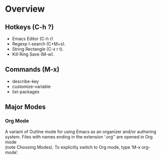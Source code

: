 # Overview

## Hotkeys (C-h ?)
* Emacs Editor (C-h r)
* Regexp I-search (C+M+s).
* String Rectangle (C-x r t).
* Kill Ring Save (M-w).

## Commands (M-x)
* describe-key
* customize-variable
* list-packages

## Major Modes
### Org Mode
A variant of Outline mode for using Emacs as an organizer and/or authoring<br />
system. Files with names ending in the extension ‘.org’' are opened in Org mode<br />
(note Choosing Modes). To explicitly switch to Org mode, type ‘M-x org-mode’.
